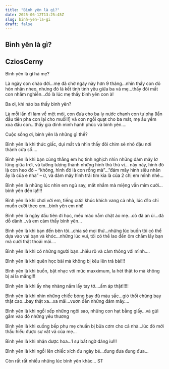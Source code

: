 ```yaml
---
title: "Bình yên là gì?"
date: 2025-06-12T13:25:45Z
slug: binh-yen-la-gi
draft: false
---
```


## Bình yên là gì?

## CziosCerny

Bình yên là gì hả mẹ?
 
Là ngày con chào đời…mẹ đã chờ ngày này hơn 9 tháng…nhìn thấy con đỏ hỏn nhăn nheo, nhưng đó là kết tinh tình yêu giữa ba và mẹ…thấy đôi mắt con nhắm nghiền…đó là lúc mẹ thấy bình yên con à!
 
Ba ơi, khi nào ba thấy bình yên?
 
Là mỗi lần đi làm về mệt mỏi, con đưa cho ba ly nước chanh con tự pha [lần đầu tiên pha con lại cho muối!!] và con ngồi quạt cho ba mát, mẹ âu yếm xoa đầu con…thấy gia đình mình hạnh phúc và bình yên….
 
Cuộc sống ơi, bình yên là những gì thế?
 
Bình yên là khi thức giấc, dụi mắt và nhìn thấy đôi chim sẻ nhỏ đậu nơi thành cửa sổ….
 
Bình yên là khi bạn cùng thằng em họ tinh nghịch nhìn những đám mây lơ lửng giữa trời, và tưởng tượng thành những hình thù thú vị… này này, hình đó là con heo đó – “không, hình đó là con rồng mà”…”đám mây hình siêu nhân ấy là của e nha” – ừ, và đám mây hình trái tim kia là của 2 chị em mình nhé…
 
Bình yên là những lúc nhìn em ngủ say, mắt nhắm mà miệng vẫn mỉm cười…bình yên đến lạ!!!!
 
Bình yên là khi chơi với em, tiếng cười khúc khích vang cả nhà, lúc đ1o chỉ muốn cười theo em…bình yên em nhỉ!
 
Bình yên là ngày đầu tiên đi học, mếu máo nắm chặt áo mẹ…cô đã an ủi…đã dỗ dành…và em cảm thấy bình yên…
 
Bình yên là khi bạn đến bên tôi…chia sẻ mọi thứ…những lúc buồn tôi có thể dựa vào vai bạn và khóc…những lúc vui, tôi có thể lao đến ôm chầm lấy bạn mà cười thật thoải mái….
 
Bình yên là khi có những người bạn…hiểu rõ và cảm thông với mình….
 
Bình yên là khi quên học bài mà không bị kêu lên trả bài!!!
 
Bình yên là khi buồn, bật nhạc với mức maxximum, la hét thật to mà không bị ai la mắng!!!
 
Bình yên là khi ấy nhẹ nhàng nắm lấy tay tớ….ấm áp thật!!!!!
 
Bình yên là khi nhìn những chiếc bóng bay đủ màu sắc…gió thổi chúng bay thật cao…bay thật xa…xa mãi…vươn đến những đám mây….
 
Bình yên là khi ngồi xếp những ngôi sao, những con hạt bằng giấy…và gửi gắm vào đó những yêu thương
 
Bình yên là khi xuống bếp phụ mẹ chuẩn bị bữa cơm cho cả nhà…lúc đó mới thấu hiểu được sự vất vả của mẹ…
 
Bình yên là khi nhận được hoa…1 sự bất ngờ đáng iu!!!
 
Bình yên là khi ngồi lên chiếc xích đu ngày bé…đung đưa đung đưa…
 
Còn rất rất nhiều những lúc bình yên khác…
 ST